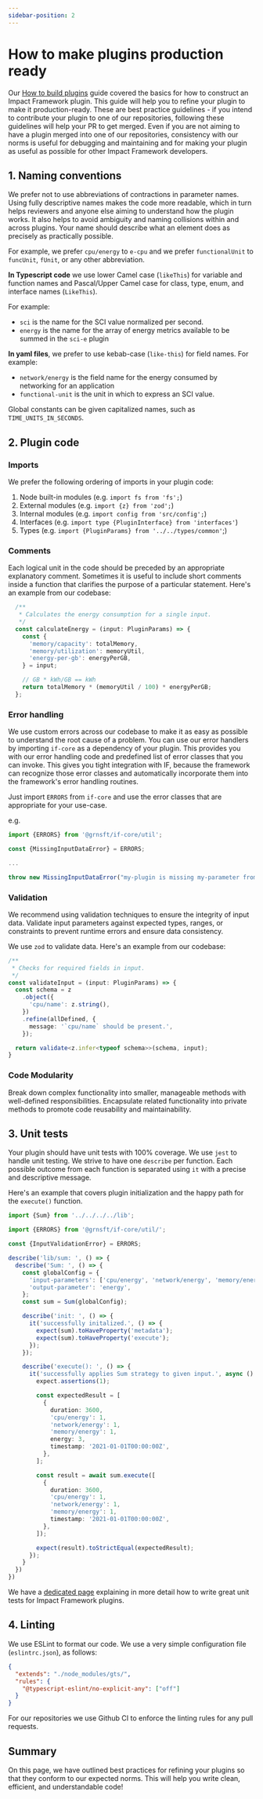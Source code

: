 ```yaml
---
sidebar-position: 2
---
```

# How to make plugins production ready

Our [How to build plugins](./how-to-build-plugins.md) guide covered the basics for how to construct an Impact Framework plugin. This guide will help you to refine your plugin to make it production-ready. These are best practice guidelines - if you intend to contribute your plugin to one of our repositories, following these guidelines will help your PR to get merged. Even if you are not aiming to have a plugin merged into one of our repositories, consistency with our norms is useful for debugging and maintaining and for making your plugin as useful as possible for other Impact Framework developers.

## 1. Naming conventions

We prefer not to use abbreviations of contractions in parameter names. Using fully descriptive names makes the code more readable, which in turn helps reviewers and anyone else aiming to understand how the plugin works. It also helps to avoid ambiguity and naming collisions within and across plugins. Your name should describe what an element does as precisely as practically possible.

For example, we prefer `cpu/energy` to `e-cpu` and we prefer `functionalUnit` to `funcUnit`, `fUnit`, or any other abbreviation.

**In Typescript code** we use lower Camel case (`likeThis`) for variable and function names and Pascal/Upper Camel case for class, type, enum, and interface names (`LikeThis`).

For example:

- `sci` is the name for the SCI value normalized per second.
- `energy` is the name for the array of energy metrics available to be summed in the `sci-e` plugin

**In yaml files**, we prefer to use kebab-case (`like-this`) for field names. For example:

- `network/energy` is the field name for the energy consumed by networking for an application
- `functional-unit` is the unit in which to express an SCI value.

Global constants can be given capitalized names, such as `TIME_UNITS_IN_SECONDS`.

## 2. Plugin code

### Imports

We prefer the following ordering of imports in your plugin code:

1. Node built-in modules (e.g. `import fs from 'fs';`)
2. External modules (e.g. `import {z} from 'zod';`)
3. Internal modules (e.g. `import config from 'src/config';`)
4. Interfaces (e.g. `import type {PluginInterface} from 'interfaces'`)
5. Types (e.g. `import {PluginParams} from '../../types/common'`;)

### Comments

Each logical unit in the code should be preceded by an appropriate explanatory comment. Sometimes it is useful to include short comments inside a function that clarifies the purpose of a particular statement. Here's an example from our codebase:

```ts
  /**
   * Calculates the energy consumption for a single input.
   */
  const calculateEnergy = (input: PluginParams) => {
    const {
      'memory/capacity': totalMemory,
      'memory/utilization': memoryUtil,
      'energy-per-gb': energyPerGB,
    } = input;

    // GB * kWh/GB == kWh
    return totalMemory * (memoryUtil / 100) * energyPerGB;
  };
```

### Error handling

We use custom errors across our codebase to make it as easy as possible to understand the root cause of a problem.
You can use our error handlers by importing `if-core` as a dependency of your plugin. This provides you with our error handling code and predefined list of error classes that you can invoke. This gives you tight integration with IF, because the framework can recognize those error classes and automatically incorporate them into the framework's error handling routines.

Just import `ERRORS` from `if-core` and use the error classes that are appropriate for your use-case.

e.g.

```typescript
import {ERRORS} from '@grnsft/if-core/util';

const {MissingInputDataError} = ERRORS;

... 

throw new MissingInputDataError("my-plugin is missing my-parameter from inputs[0]");
```


### Validation

We recommend using validation techniques to ensure the integrity of input data. Validate input parameters against expected types, ranges, or constraints to prevent runtime errors and ensure data consistency.

We use `zod` to validate data. Here's an example from our codebase:

```ts
/**
 * Checks for required fields in input.
 */
const validateInput = (input: PluginParams) => {
  const schema = z
    .object({
      'cpu/name': z.string(),
    })
    .refine(allDefined, {
      message: '`cpu/name` should be present.',
    });

  return validate<z.infer<typeof schema>>(schema, input);
}
```

### Code Modularity

Break down complex functionality into smaller, manageable methods with well-defined responsibilities.
Encapsulate related functionality into private methods to promote code reusability and maintainability.


## 3. Unit tests

Your plugin should have unit tests with 100% coverage. We use `jest` to handle unit testing. We strive to have one `describe` per function. Each possible outcome from each function is separated using `it` with a precise and descriptive message.

Here's an example that covers plugin initialization and the happy path for the `execute()` function.

```ts
import {Sum} from '../../../../lib';

import {ERRORS} from '@grnsft/if-core/util/';

const {InputValidationError} = ERRORS;

describe('lib/sum: ', () => {
  describe('Sum: ', () => {
    const globalConfig = {
      'input-parameters': ['cpu/energy', 'network/energy', 'memory/energy'],
      'output-parameter': 'energy',
    };
    const sum = Sum(globalConfig);

    describe('init: ', () => {
      it('successfully initalized.', () => {
        expect(sum).toHaveProperty('metadata');
        expect(sum).toHaveProperty('execute');
      });
    });

    describe('execute(): ', () => {
      it('successfully applies Sum strategy to given input.', async () => {
        expect.assertions(1);

        const expectedResult = [
          {
            duration: 3600,
            'cpu/energy': 1,
            'network/energy': 1,
            'memory/energy': 1,
            energy: 3,
            timestamp: '2021-01-01T00:00:00Z',
          },
        ];

        const result = await sum.execute([
          {
            duration: 3600,
            'cpu/energy': 1,
            'network/energy': 1,
            'memory/energy': 1,
            timestamp: '2021-01-01T00:00:00Z',
          },
        ]);

        expect(result).toStrictEqual(expectedResult);
      });
    }
  })
})
```

We have a [dedicated page](./how-to-write-unit-tests.md) explaining in more detail how to write great unit tests for Impact Framework plugins.

## 4. Linting

We use ESLint to format our code. We use a very simple configuration file (`eslintrc.json`), as follows:

```json
{
  "extends": "./node_modules/gts/",
  "rules": {
    "@typescript-eslint/no-explicit-any": ["off"]
  }
}
```

For our repositories we use Github CI to enforce the linting rules for any pull requests.

## Summary

On this page, we have outlined best practices for refining your plugins so that they conform to our expected norms. This will help you write clean, efficient, and understandable code!
